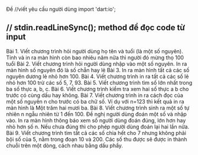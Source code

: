 Đề
//viết yêu cầu người dùng
import 'dart:io';

## // stdin.readLineSync(); method để đọc code từ input

Bài 1. Viết chương trình hỏi người dùng họ tên và tuổi (là một số nguyên). Tính và in ra màn hình còn bao nhiêu năm nữa thì người đó mừng thọ 100 tuổi
Bài 2. Viết chương trình hỏi người dùng nhập vào một số nguyên. In ra màn hình số nguyên đó là số chẵn hay lẻ
Bài 3. In ra màn hình tất cả các số nguyên dương lẻ nhỏ hơn 100.
Bài 4. Viết chương trình in ra tất cả các số lẻ nhỏ hơn 100 trừ các số 5, 7, 93.
Bài 5. Viết chương trình tìm số lớn nhất trong ba số thực a, b, c.
Bài 6. Viết chương trình kiểm tra xem hai số thực a b cho trước có cùng dấu hay không.
Bài 7. Viết chương trình in ra cách đọc của một số nguyên n cho trước có ba chữ số. Ví dụ với n=123 thì kết quả in ra màn hình là Một trăm hai mươi ba.
Bài 8. Viết chương trình sinh ra một số tự nhiên n ngẫu nhiên từ 1 đến 100. Đề nghị người dùng đoán một số và nhập vào. In ra màn hình thông báo xem số người dùng đoán đúng, lớn hơn hay nhỏ hơn số n. Nếu chưa đúng thì cho phép người dùng đoán lại hai lần nữa.
Bài 9. Viết chương trình tìm tất cả các số chia hết cho 7 nhưng không phải bội số của 5, nằm trong đoạn 10 và 200. Các số thu được sẽ được in thành chuỗi trên một dòng, cách nhau bằng dấu phẩy.

